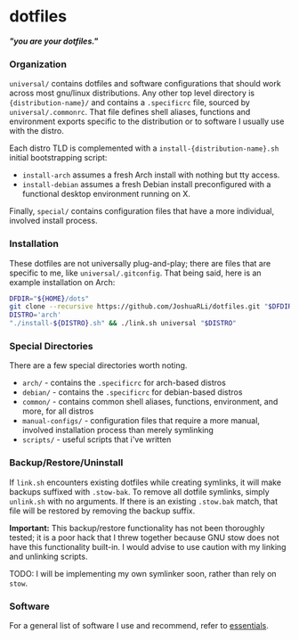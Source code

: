 # dotfiles

***"you are your dotfiles."***

### Organization

`universal/` contains dotfiles and software configurations that should work across most gnu/linux distributions. Any other top level directory is `{distribution-name}/` and contains a `.specificrc` file, sourced by `universal/.commonrc`. That file defines shell aliases, functions and environment exports specific to the distribution or to software I usually use with the distro.

Each distro TLD is complemented with a `install-{distribution-name}.sh` initial bootstrapping script:

* `install-arch` assumes a fresh Arch install with nothing but tty access.
* `install-debian` assumes a fresh Debian install preconfigured with a functional desktop environment running on X.

Finally, `special/` contains configuration files that have a more individual, involved install process.


### Installation

These dotfiles are not universally plug-and-play; there are files that are specific to me, like `universal/.gitconfig`. That being said, here is an example installation on Arch:

```bash
DFDIR="${HOME}/dots"
git clone --recursive https://github.com/JoshuaRLi/dotfiles.git "$DFDIR" && cd "$DFDIR"
DISTRO='arch'
"./install-${DISTRO}.sh" && ./link.sh universal "$DISTRO"
```


### Special Directories

There are a few special directories worth noting.

* `arch/` - contains the `.specificrc` for arch-based distros
* `debian/` - contains the `.specificrc` for debian-based distros
* `common/` - contains common shell aliases, functions, environment, and more, for all distros
* `manual-configs/` - configuration files that require a more manual, involved installation process than merely symlinking
* `scripts/` - useful scripts that i've written


### Backup/Restore/Uninstall

If `link.sh` encounters existing dotfiles while creating symlinks, it will make backups suffixed with `.stow-bak`. To remove all dotfile symlinks, simply `unlink.sh` with no arguments. If there is an existing `.stow.bak` match, that file will be restored by removing the backup suffix.

**Important:** This backup/restore functionality has not been thoroughly tested; it is a poor hack that I threw together because GNU stow does not have this functionality built-in. I would advise to use caution with my linking and unlinking scripts.

TODO: I will be implementing my own symlinker soon, rather than rely on `stow`.


### Software

For a general list of software I use and recommend, refer to [essentials](https://github.com/JoshuaRLi/essentials).
